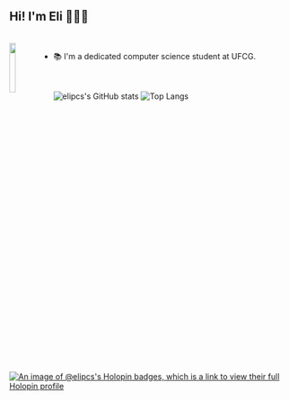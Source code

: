 ## Hi! I'm Eli 👨🏾‍💻

<div style="display: inline_block"><br>
<img align ="left" width="15%" alt-"Eli-Gif" src="https://i.pinimg.com/originals/c0/9a/97/c09a97a8f18cb8908ea897639cbe4fa8.gif">
</div>

- 📚 I'm a dedicated computer science student at UFCG.

<br><br>
![elipcs's GitHub stats](https://github-readme-stats.vercel.app/api?username=elipcs&show_icons=true&theme=transparent)
![Top Langs](https://github-readme-stats.vercel.app/api/top-langs/?username=elipcs&theme=transparent)
<br><br>
[![An image of @elipcs's Holopin badges, which is a link to view their full Holopin profile](https://holopin.me/elipcs)](https://holopin.io/@elipcs)
